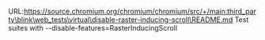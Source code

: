 URL:https://source.chromium.org/chromium/chromium/src/+/main:third_party\blink\web_tests\virtual\disable-raster-inducing-scroll\README.md
Test suites with --disable-features=RasterInducingScroll
